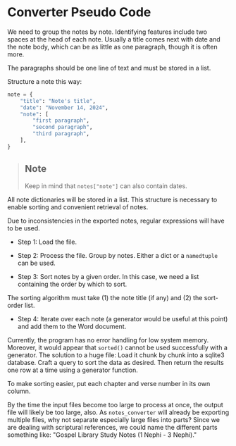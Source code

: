 # Converter Pseudo Code

We need to group the notes by note. Identifying features include two spaces at the head of each note. Usually a title comes next with date and the note body, which can be as little as one paragraph, though it is often more.

The paragraphs should be one line of text and must be stored in a list.

Structure a note this way:

```python
note = {
    "title": "Note's title",
    "date": "November 14, 2024",
    "note": [
        "first paragraph",
        "second paragraph",
        "third paragraph",
    ],
}
```

> ## Note
>
> Keep in mind that `notes["note"]` can also contain dates.

All note dictionaries will be stored in a list. This structure is necessary to enable sorting and convenient retrieval of notes.

Due to inconsistencies in the exported notes, regular expressions will have to be used.

* Step 1:
Load the file.

* Step 2:
Process the file. Group by notes. Either a dict or a `namedtuple` can be used.

* Step 3:
Sort notes by a given order. In this case, we need a list containing the order by which to sort.

The sorting algorithm must take (1) the note title (if any) and (2) the sort-order list.

* Step 4:
Iterate over each note (a generator would be useful at this point) and add them to the Word document.

Currently, the program has no error handling for low system memory. Moreover, it would appear that `sorted()` cannot be used successfully with a generator. The solution to a huge file: Load it chunk by chunk into a sqlite3 database. Craft a query to sort the data as desired. Then return the results one row at a time using a generator function.

To make sorting easier, put each chapter and verse number in its own column.

By the time the input files become too large to process at once, the output file will likely be too large, also. As `notes_converter` will already be exporting multiple files, why not separate especially large files into parts? Since we are dealing with scriptural references, we could name the different parts something like: "Gospel Library Study Notes (1 Nephi - 3 Nephi)."
